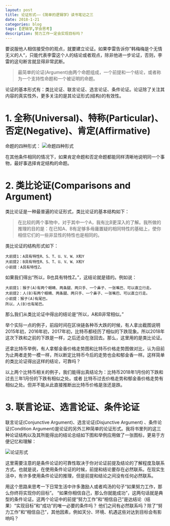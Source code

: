 ```yaml
---
layout: post
title: 论证形式——《简单的逻辑学》读书笔记之三
date: 2018-1-21
categories: blog
tags: [逻辑学,学会思考]
description: 努力工作一定会实现目标吗？
---
```




要说服他人相信接受你的观点，就要建立论证。如果李雷告诉你”韩梅梅是个无情无义的人“，只能代表李雷这个人的结论或者观点，除非他进一步论证，否则，李雷的这句断言就显得非常武断。

> 最简单的论证(Argument)由两个命题组成，一个前提和一个结论，或者称为一个支持性命题和一个被证明的命题。

论证的基本形式有：类比论证、联言论证、选言论证、条件论证。论证除了关注其内容的真实性外，更多关注的是其论证形式(结构)的有效性。

# 1. 全称(Universal)、特称(Particular)、否定(Negative)、肯定(Affirmative)
命题的四种形式：
![命题四种形式](http://upload-images.jianshu.io/upload_images/147665-ba3dd1e4493f7f39.png?imageMogr2/auto-orient/strip%7CimageView2/2/w/1240)

在其他条件相同的情况下，如果肯定命题和否定命题都能同样清晰地说明同一个事物，最好事选择肯定结构的命题。

# 2. 类比论证(Comparisons and Argument)
类比论证是一种最普遍的论证形式，类比论证的基本结构如下：
> 在比较的两个事物中，对于其中一个A，我有比B更深入的了解。我所做的推理的目的是：在已知A、B有足够多毋庸置疑的相同特性的基础上，使你相信它们的一些非显性的特性也是相同的。

类比论证的结构形式如下：
```
大前提1：A具有特性R、S、T、U、V、W、X和Y
大前提2：B具有特性R、S、T、U、V、W、X和Y
小前提：A具有特性Z。
```

如果我们得出“所以，B也具有特性Z。”，这结论就是错的。例如说：
```
大前提1：猴子(A)有两个眼睛、两条腿、两只手、一个鼻子、一张嘴巴、可以直立行走。
大前提2：人(B)有两个眼睛、两条腿、两只手、一个鼻子、一张嘴巴、可以直立行走。
小前提：猴子(A)有尾巴。
所以，人(B)也有尾巴。
```

那么我们从类比论证中得出的结论是“所以，A和B非常相似。”

举个实际一点的例子，前段时间在区块链各种币大跌的时候，有人拿出截图说明2015年初，2016年初，2017年初，比特币都经历了相似的下跌现象。所以2018年这次下跌和之前的下跌是一样，之后还会在涨回去。那么，这里用的是类比论证。

还拿比特币举例，有人拿郁金香价格走势图和比特币价格走势图做对比，认为目前为止两者走势一模一样，所以断定比特币今后的走势也会和郁金香一样。这样简单的类比论证得出这样的结论，可靠吗？

以上两个比特币相关的例子，我们能得出真结论为：比特币2018年1月份的下跌和过去三年1月份的下跌有相似之处。或者 比特币过去价格走势和郁金香价格走势有相似之处。但并不能从此直接推断出比特币价格是涨还是跌。



# 3. 联言论证、选言论证、条件论证
联言论证(Conjunctive Argument)、选言论证(Disjunctive Argument)
、条件论证(Condition Argument)是论证的另外三种简单的论证形式。我将书里列的这三种论证结构以及其所能得出的结论总结如下图和举例应用做了一张图标，更易于方便记忆和理解：

![论证形式](http://upload-images.jianshu.io/upload_images/147665-a9979cd440cfb511.png?imageMogr2/auto-orient/strip%7CimageView2/2/w/1240)

这里需要注意的是条件论证的可靠性取决于你对论证前提及结论的了解程度及联系方式。也就是说，在使用条件论证的时候，前提和结论要存在必然联系。在现实生活中，有许多使用条件论证的推理，但是前提和结论之间没有任何必然联系。

用这个思路来思考一下日常生活中许多激励人或者鸡汤的句子“如果努力工作，那么你终将实现你的目标”。 “如果你相信自己，那么你就能成功”，这两句话就是典型的条件论证。这两个论证中的前提“努力工作”和“相信自己”是达结论（结果）“实现目标”和“成功”的唯一必要的条件吗？ 他们之间有必然联系吗？除了“努力工作”和“相信自己”，其他因素，例如天分、环境、机遇这些对达到目标会有影响吗？
